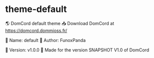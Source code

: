 # theme-default

🌎 DomCord default theme
📥 Download DomCord at https://domcord.dommioss.fr/

🎨 Name: default
👨 Author: FunoxPanda

🥭 Version: v1.0.0
🥔 Made for the version SNAPSHOT V1.0 of DomCord
